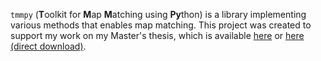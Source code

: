 `tmmpy` (**T**oolkit for **M**ap **M**atching using **Py**thon) is a library implementing various methods that enables map matching.
This project was created to support my work on my Master's thesis, which is available [here](https://ntnuopen.ntnu.no/ntnu-xmlui/handle/11250/2656712) or [here (direct download)](https://ntnuopen.ntnu.no/ntnu-xmlui/bitstream/handle/11250/2656712/no.ntnu%3ainspera%3a51965140%3a36941260.pdf?sequence=1&isAllowed=y).
